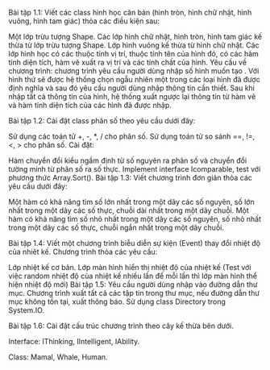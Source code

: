 Bài tập 1.1: Viết các class hình học căn bản (hình tròn, hình chữ nhật, hình vuông, hình tam giác) thỏa các điều kiện sau:

Một lớp trừu tượng Shape.
Các lớp hình chữ nhật, hình tròn, hình tam giác kế thừa từ lớp trừu tượng Shape.
Lớp hình vuông kế thừa từ hình chữ nhật.
Các lớp hình học có các thuộc tính vị trí, thuộc tính tên của hình đó, có các hàm tính diện tích, hàm vẽ xuất ra vị trí và các tính chất của hình.
Yêu cầu về chương trình: chương trình yêu cầu người dùng nhập số hình muốn tạo 
. Với hình thứ 
 sẽ được hệ thống chọn ngẫu nhiên một trong các loại hình đã được định nghĩa và sau đó yêu cầu người dùng nhập thông tin cần thiết. Sau khi nhập tất cả thông tin của 
 hình, hệ thống xuất ngược lại thông tin từ hàm vẽ và hàm tính diện tích của các hình đã được nhập.

Bài tập 1.2: Cài đặt class phân số theo yêu cầu dưới đây:

Sử dụng các toán tử +, -, *, / cho phân số.
Sử dụng toán tử so sánh ==, !=, <, > cho phân số.
Cài đặt:

Hàm chuyển đổi kiểu ngầm định từ số nguyên ra phân số và chuyển đổi tường minh từ phân số ra số thực.
Implement interface Icomparable, test với phương thức Array.Sort().
Bài tập 1.3: Viết chương trình đơn giản thỏa các yêu cầu dưới đây:

Một hàm có khả năng tìm số lớn nhất trong một dãy các số nguyên, số lớn nhất trong một dãy các số thực, chuỗi dài nhất trong một dãy chuỗi.
Một hàm có khả năng tìm số nhỏ nhất trong một dãy các số nguyên, số nhỏ nhất trong một dãy các số thực, chuỗi ngắn nhất trong một dãy chuỗi.

Bài tập 1.4: Viết một chương trình biễu diễn sự kiện (Event) thay đổi nhiệt độ của nhiêt kế. Chương trình thỏa các yêu cầu:

Lớp nhiệt kế cơ bản.
Lớp màn hình hiển thị nhiệt độ của nhiệt kế (Test với việc random nhiệt độ của nhiệt kế nhiều lần để mỗi lần thì lớp màn hình thể hiện nhiệt độ mới)
Bài tập 1.5: Yêu cầu người dùng nhập vào đường dẫn thư mục. Chương trình xuất tất cả các tập tin trong thư mục, nếu đường dẫn thư mục không tồn tại, xuất thông báo. Sử dụng class Directory trong System.IO.

Bài tập 1.6: Cài đặt cấu trúc chương trình theo cây kế thừa bên dưới.



Interface: IThinking, IIntelligent, IAbility.

Class: Mamal, Whale, Human.

